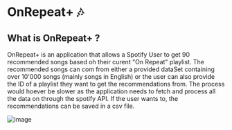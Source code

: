 # OnRepeat+ :notes:

## What is OnRepeat+ ?

OnRepeat+ is an application that allows a Spotify User to get 90 recommended songs based oh their curent "On Repeat" playlist. The recommended songs can com from either a provided dataSet containing over 10'000 songs (mainly songs in English) or the user can also provide the ID of a playlist they want to get the recommendations from. The process would hoever be slower as the application needs to fetch and process all the data on through the spotify API. If the user wants to, the recommendations can be saved in a csv file.

![image](https://user-images.githubusercontent.com/71267194/205446977-3efc6e9f-cfdb-41c8-a02c-5968aaf7fa07.png)
